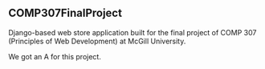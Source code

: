 ## COMP307FinalProject

Django-based web store application built for the final project of COMP 307 (Principles of Web Development) at McGill University.

We got an A for this project.
